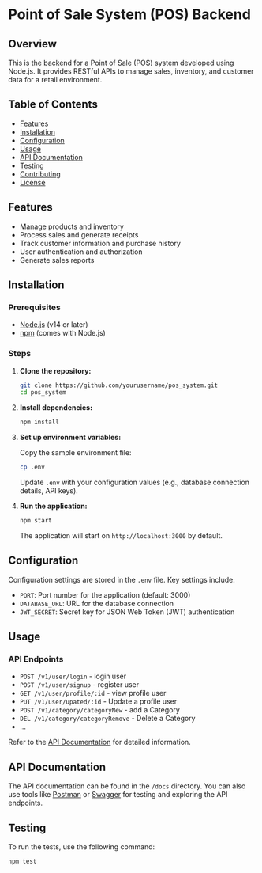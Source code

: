 # Point of Sale System (POS) Backend

## Overview

This is the backend for a Point of Sale (POS) system developed using Node.js. It provides RESTful APIs to manage sales, inventory, and customer data for a retail environment.

## Table of Contents

- [Features](#features)
- [Installation](#installation)
- [Configuration](#configuration)
- [Usage](#usage)
- [API Documentation](#api-documentation)
- [Testing](#testing)
- [Contributing](#contributing)
- [License](#license)

## Features

- Manage products and inventory
- Process sales and generate receipts
- Track customer information and purchase history
- User authentication and authorization
- Generate sales reports

## Installation

### Prerequisites

- [Node.js](https://nodejs.org/) (v14 or later)
- [npm](https://www.npmjs.com/) (comes with Node.js)

### Steps

1. **Clone the repository:**

   ```bash
   git clone https://github.com/yourusername/pos_system.git
   cd pos_system
   ```

2. **Install dependencies:**

   ```bash
   npm install
   ```

3. **Set up environment variables:**

   Copy the sample environment file:

   ```bash
   cp .env
   ```

   Update `.env` with your configuration values (e.g., database connection details, API keys).

4. **Run the application:**

   ```bash
   npm start
   ```

   The application will start on `http://localhost:3000` by default.

## Configuration

Configuration settings are stored in the `.env` file. Key settings include:

- `PORT`: Port number for the application (default: 3000)
- `DATABASE_URL`: URL for the database connection
- `JWT_SECRET`: Secret key for JSON Web Token (JWT) authentication

## Usage

### API Endpoints

- `POST /v1/user/login` - login user
- `POST /v1/user/signup` - register user
- `GET /v1/user/profile/:id` - view profile user
- `PUT /v1/user/upated/:id` - Update a profile user
- `POST /v1/category/categoryNew` - add a Category
- `DEL /v1/category/categoryRemove` - Delete a Category
- ...

Refer to the [API Documentation](#api-documentation) for detailed information.

## API Documentation

The API documentation can be found in the `/docs` directory. You can also use tools like [Postman](https://www.postman.com/) or [Swagger](https://swagger.io/) for testing and exploring the API endpoints.

## Testing

To run the tests, use the following command:

```bash
npm test
```
